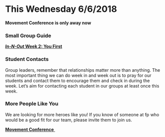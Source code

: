 # This Wednesday 6/6/2018
**Movement Conference is only <span id="MyTimer"></span> away now**  

### Small Group Guide  
[**_In-N-Out_ Week 2: You First**](guide.pdf)

### Student Contacts
Group leaders, remember that relationships matter more than anything. The most important thing we can do week in and week out is to pray for our students and contact them to encourage them and check in during the week. Let’s aim for contacting each student in our groups at least once this week.

### More People Like You
We are looking for more heroes like you! If you know of someone at fp who would be a good fit for our team, please invite them to join us.

<!--End of Markdown Content-->
<script src="scripts.js"></script>

<!--Bottom Page Nav Buttons-->
<a class="btn btn-default btn-sm" href="/movement" role="button"><b>Movement Conference</b>&nbsp;<i class="fa fa-arrow-right"></i></a>
